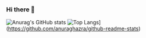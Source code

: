 ### Hi there 👋

![Anurag's GitHub stats](https://github-readme-stats.vercel.app/api?username=bibhukiju&show_icons=true&theme=dark) ![Top Langs](https://github-readme-stats.vercel.app/api/top-langs/?username=anuraghazra&layout=compact)](https://github.com/anuraghazra/github-readme-stats)
